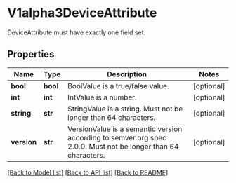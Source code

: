 # V1alpha3DeviceAttribute

DeviceAttribute must have exactly one field set.

## Properties
Name | Type | Description | Notes
------------ | ------------- | ------------- | -------------
**bool** | **bool** | BoolValue is a true/false value. | [optional] 
**int** | **int** | IntValue is a number. | [optional] 
**string** | **str** | StringValue is a string. Must not be longer than 64 characters. | [optional] 
**version** | **str** | VersionValue is a semantic version according to semver.org spec 2.0.0. Must not be longer than 64 characters. | [optional] 

[[Back to Model list]](../README.md#documentation-for-models) [[Back to API list]](../README.md#documentation-for-api-endpoints) [[Back to README]](../README.md)


